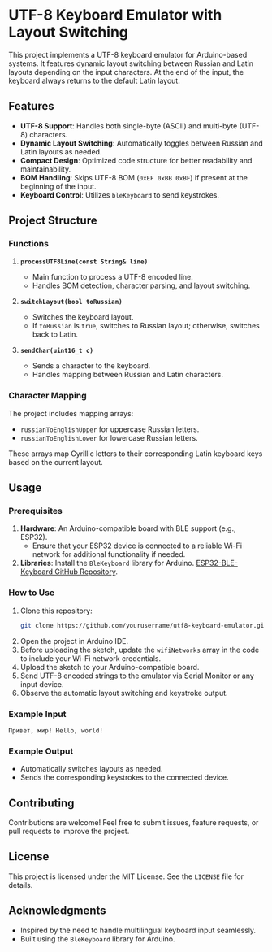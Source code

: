 # UTF-8 Keyboard Emulator with Layout Switching

This project implements a UTF-8 keyboard emulator for Arduino-based systems. It features dynamic layout switching between Russian and Latin layouts depending on the input characters. At the end of the input, the keyboard always returns to the default Latin layout.

## Features

- **UTF-8 Support**: Handles both single-byte (ASCII) and multi-byte (UTF-8) characters.
- **Dynamic Layout Switching**: Automatically toggles between Russian and Latin layouts as needed.
- **Compact Design**: Optimized code structure for better readability and maintainability.
- **BOM Handling**: Skips UTF-8 BOM (`0xEF 0xBB 0xBF`) if present at the beginning of the input.
- **Keyboard Control**: Utilizes `bleKeyboard` to send keystrokes.

## Project Structure

### Functions

1. **`processUTF8Line(const String& line)`**
   - Main function to process a UTF-8 encoded line.
   - Handles BOM detection, character parsing, and layout switching.

2. **`switchLayout(bool toRussian)`**
   - Switches the keyboard layout.
   - If `toRussian` is `true`, switches to Russian layout; otherwise, switches back to Latin.

3. **`sendChar(uint16_t c)`**
   - Sends a character to the keyboard.
   - Handles mapping between Russian and Latin characters.

### Character Mapping

The project includes mapping arrays:
- `russianToEnglishUpper` for uppercase Russian letters.
- `russianToEnglishLower` for lowercase Russian letters.

These arrays map Cyrillic letters to their corresponding Latin keyboard keys based on the current layout.

## Usage

### Prerequisites

1. **Hardware**: An Arduino-compatible board with BLE support (e.g., ESP32).
   - Ensure that your ESP32 device is connected to a reliable Wi-Fi network for additional functionality if needed.
2. **Libraries**: Install the `BleKeyboard` library for Arduino. [ESP32-BLE-Keyboard GitHub Repository](https://github.com/T-vK/ESP32-BLE-Keyboard).

### How to Use

1. Clone this repository:
   ```bash
   git clone https://github.com/yourusername/utf8-keyboard-emulator.git
   ```
2. Open the project in Arduino IDE.
3. Before uploading the sketch, update the `wifiNetworks` array in the code to include your Wi-Fi network credentials.
4. Upload the sketch to your Arduino-compatible board.
5. Send UTF-8 encoded strings to the emulator via Serial Monitor or any input device.
6. Observe the automatic layout switching and keystroke output.

### Example Input

```plaintext
Привет, мир! Hello, world!
```

### Example Output

- Automatically switches layouts as needed.
- Sends the corresponding keystrokes to the connected device.

## Contributing

Contributions are welcome! Feel free to submit issues, feature requests, or pull requests to improve the project.

## License

This project is licensed under the MIT License. See the `LICENSE` file for details.

## Acknowledgments

- Inspired by the need to handle multilingual keyboard input seamlessly.
- Built using the `BleKeyboard` library for Arduino.
